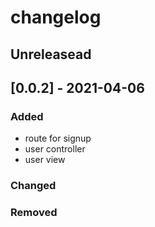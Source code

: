 # changelog

## Unreleasead

## [0.0.2] - 2021-04-06
### Added

- route for signup
- user controller
- user view

### Changed

### Removed